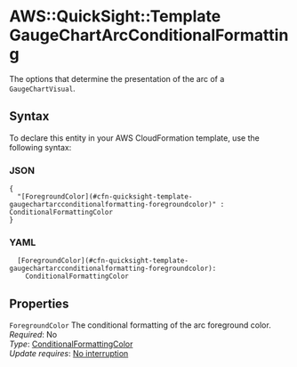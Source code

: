 # AWS::QuickSight::Template GaugeChartArcConditionalFormatting<a name="aws-properties-quicksight-template-gaugechartarcconditionalformatting"></a>

The options that determine the presentation of the arc of a `GaugeChartVisual`\.

## Syntax<a name="aws-properties-quicksight-template-gaugechartarcconditionalformatting-syntax"></a>

To declare this entity in your AWS CloudFormation template, use the following syntax:

### JSON<a name="aws-properties-quicksight-template-gaugechartarcconditionalformatting-syntax.json"></a>

```
{
  "[ForegroundColor](#cfn-quicksight-template-gaugechartarcconditionalformatting-foregroundcolor)" : ConditionalFormattingColor
}
```

### YAML<a name="aws-properties-quicksight-template-gaugechartarcconditionalformatting-syntax.yaml"></a>

```
  [ForegroundColor](#cfn-quicksight-template-gaugechartarcconditionalformatting-foregroundcolor): 
    ConditionalFormattingColor
```

## Properties<a name="aws-properties-quicksight-template-gaugechartarcconditionalformatting-properties"></a>

`ForegroundColor`  <a name="cfn-quicksight-template-gaugechartarcconditionalformatting-foregroundcolor"></a>
The conditional formatting of the arc foreground color\.  
*Required*: No  
*Type*: [ConditionalFormattingColor](aws-properties-quicksight-template-conditionalformattingcolor.md)  
*Update requires*: [No interruption](https://docs.aws.amazon.com/AWSCloudFormation/latest/UserGuide/using-cfn-updating-stacks-update-behaviors.html#update-no-interrupt)